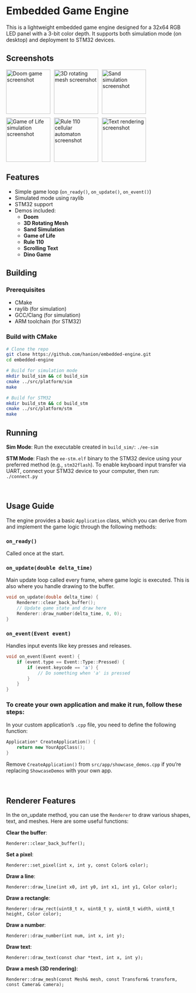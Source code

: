 # Embedded Game Engine

This is a lightweight embedded game engine designed for a 32x64 RGB LED panel with a 3-bit color depth. It supports both simulation mode (on desktop) and deployment to STM32 devices.

## Screenshots

<div style="display: flex; flex-wrap: wrap; gap: 10px;">
    <img src="https://github.com/user-attachments/assets/997c176e-a0dc-4d0e-9787-f5e92fb56412" height="120" style="object-fit: cover;" alt="Doom game screenshot">
    <img src="https://github.com/user-attachments/assets/38b02370-b9d7-48ba-a98a-14dc18aad43a" height="120" style="object-fit: cover;" alt="3D rotating mesh screenshot">
    <img src="https://github.com/user-attachments/assets/16075061-7352-4673-be63-811db8bdfc1a" height="120" style="object-fit: cover;" alt="Sand simulation screenshot">
    <img src="https://github.com/user-attachments/assets/b3379a27-7117-458a-8727-d2d07badf9c0" height="120" style="object-fit: cover;" alt="Game of Life simulation screenshot">
    <img src="https://github.com/user-attachments/assets/9c5d3d7c-fa95-4512-83a1-740b2ae67b17" height="120" style="object-fit: cover;" alt="Rule 110 cellular automaton screenshot">
    <img src="https://github.com/user-attachments/assets/af0b7875-8fd0-4444-bfcd-36bed13c6394" height="120" style="object-fit: cover;" alt="Text rendering screenshot">
</div>

## Features
- Simple game loop (`on_ready()`, `on_update()`, `on_event()`)
- Simulated mode using raylib
- STM32 support
- Demos included:
  - **Doom**
  - **3D Rotating Mesh**
  - **Sand Simulation**
  - **Game of Life**
  - **Rule 110**
  - **Scrolling Text**
  - **Dino Game**

## Building

### Prerequisites
- CMake
- raylib (for simulation)
- GCC/Clang (for simulation)
- ARM toolchain (for STM32)

### Build with CMake

```bash
# Clone the repo
git clone https://github.com/hanion/embedded-engine.git
cd embedded-engine

# Build for simulation mode
mkdir build_sim && cd build_sim
cmake ../src/platform/sim
make

# Build for STM32
mkdir build_stm && cd build_stm
cmake ../src/platform/stm
make

```

## Running

**Sim Mode**: Run the executable created in `build_sim/`: `./ee-sim`

**STM Mode**: Flash the `ee-stm.elf` binary to the STM32 device using your preferred method (e.g., `stm32flash`).
To enable keyboard input transfer via UART, connect your STM32 device to your computer, then run: `./connect.py`

<br>

## Usage Guide

The engine provides a basic `Application` class, which you can derive from and implement the game logic through the following methods:

### `on_ready()`
Called once at the start.

### `on_update(double delta_time)`
Main update loop called every frame, where game logic is executed. This is also where you handle drawing to the buffer.

```cpp
void on_update(double delta_time) {
    Renderer::clear_back_buffer();
    // Update game state and draw here
    Renderer::draw_number(delta_time, 0, 0);
}
```

### `on_event(Event event)`
Handles input events like key presses and releases.

```cpp
void on_event(Event event) {
    if (event.type == Event::Type::Pressed) {
        if (event.keycode == 'a') {
            // Do something when 'a' is pressed
        }
    }
}
```

### To create your own application and make it run, follow these steps:

In your custom application’s `.cpp` file, you need to define the following function:

```cpp
Application* CreateApplication() {
    return new YourAppClass();
}
```

Remove `CreateApplication()` from `src/app/showcase_demos.cpp` if you’re replacing `ShowcaseDemos` with your own app.

<br>

## Renderer Features

In the on_update method, you can use the `Renderer` to draw various shapes, text, and meshes. Here are some useful functions:

**Clear the buffer**:

`Renderer::clear_back_buffer();`

**Set a pixel**:

`Renderer::set_pixel(int x, int y, const Color& color);`

**Draw a line**:

`Renderer::draw_line(int x0, int y0, int x1, int y1, Color color);`

**Draw a rectangle**:

`Renderer::draw_rect(uint8_t x, uint8_t y, uint8_t width, uint8_t height, Color color);`

**Draw a number**:

`Renderer::draw_number(int num, int x, int y);`

**Draw text**:

`Renderer::draw_text(const char *text, int x, int y);`

**Draw a mesh (3D rendering)**:

`Renderer::draw_mesh(const Mesh& mesh, const Transform& transform, const Camera& camera);`
